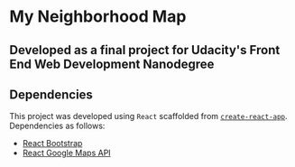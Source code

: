 # My Neighborhood Map

## Developed as a final project for Udacity's Front End Web Development Nanodegree

## Dependencies
This project was developed using `React` scaffolded from [`create-react-app`](https://github.com/facebook/create-react-app). Dependencies as follows:

* [React Bootstrap](https://react-bootstrap.github.io/)
* [React Google Maps API](https://github.com/fullstackreact/google-maps-react)